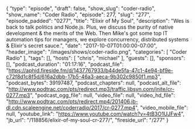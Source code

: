 {
  "type": "episode",
  "draft": false,
  "show_slug": "coder-radio",
  "show_name": "Coder Radio",
  "episode": 277,
  "slug": "277",
  "episode_padded": "0277",
  "title": "Elixir of My Soul",
  "description": "Wes is back to talk politics and Node.js. Plus, we discuss the purity of native development & the merits of the Web. Then Mike's got some top IT automation tips for managers, we explore concurrency, distributed systems & Elixir's secret sauce.",
  "date": "2017-10-07T01:00:00-07:00",
  "header_image": "/images/shows/coder-radio.png",
  "categories": [
    "Coder Radio"
  ],
  "tags": [],
  "hosts": [
    "chris",
    "michael"
  ],
  "guests": [],
  "sponsors": [],
  "podcast_duration": "01:17:16",
  "podcast_file": "https://aphid.fireside.fm/d/1437767933/b44de5fa-47c1-4e94-bf9e-c72f8d1c8f5d/616a2dbb-17b5-46a3-aeca-9b302c9850f1.mp3",
  "podcast_bytes": 39197487,
  "podcast_chapters": null,
  "podcast_alt_file": "http://www.podtrac.com/pts/redirect.mp3/traffic.libsyn.com/jnite/cr-0277.mp3",
  "podcast_ogg_file": null,
  "video_file": null,
  "video_hd_file": "http://www.podtrac.com/pts/redirect.mp4/201406.jb-dl.cdn.scaleengine.net/coderradio/2017/cr-0277.mp4",
  "video_mobile_file": null,
  "youtube_link": "https://www.youtube.com/watch?v=4tB3O1UJFw4",
  "jb_url": "/118856/elixir-of-my-soul-cr-277/",
  "fireside_url": "/277"
}

